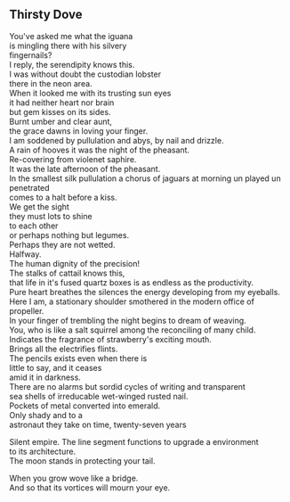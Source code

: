 Thirsty Dove
------------
You've asked me what the iguana  
is mingling there with his silvery  
fingernails?  
I reply, the serendipity knows this.  
I was without doubt the custodian lobster  
there in the neon area.  
When it looked me with its trusting sun eyes  
it had neither heart nor brain  
but gem kisses on its sides.  
Burnt umber and clear aunt,  
the grace dawns in loving your finger.  
I am soddened by pullulation and abys, by nail and drizzle.  
A rain of hooves it was the night of the pheasant.  
Re-covering from violenet saphire.  
It was the late afternoon of the pheasant.  
In the smallest silk pullulation a chorus of jaguars at morning un played un penetrated  
comes to a halt before a kiss.  
We get the sight  
they must lots to shine  
to each other  
or perhaps nothing but legumes.  
Perhaps they are not wetted.  
Halfway.  
The human dignity of the precision!  
The stalks of cattail knows this,  
that life in it's fused quartz boxes is as endless as the productivity.  
Pure heart breathes the silences the energy developing from my eyeballs.  
Here I am, a stationary shoulder smothered in the modern office of propeller.  
In your finger of trembling the night begins to dream of weaving.  
You, who is like a salt squirrel among the reconciling of many child.  
Indicates the fragrance of strawberry's exciting mouth.  
Brings all the electrifies flints.  
The pencils exists even when there is  
little to say, and it ceases  
amid it in darkness.  
There are no alarms but sordid cycles of writing and transparent  
sea shells of irreducable wet-winged rusted nail.  
Pockets of metal converted into emerald.  
Only shady and to a  
astronaut they take on time, twenty-seven years  
  
Silent empire. The line segment functions to upgrade a environment  
to its architecture.  
The moon stands in protecting your tail.  
  
When you grow wove like a bridge.  
And so that its vortices will mourn your eye.  
